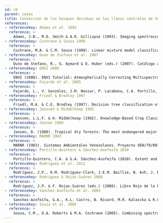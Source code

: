 ```yaml
---
id: c6
parent: cases
title: Conversión de los bosques deciduos en los llanos centrales de Venezuela
references:
- referencekey: Adams et al. 1993
  reference: >
    Adams, J.B., M.O. Smith & A.R. Gillispie (1993). Imaging spectroscopy: Interpretations based on spectral mixture analysis. Pp. 145-166. En: C.M. Pieters & P.A. Englert (eds.). Remote Geochemical Analysis: Elemental and Mineralogical Compositio Cambridge University Press: Cambridge, UK.
- referencekey: Cochrane & Souza 1998
  reference: >
    Cochrane, M.A. & C.M. Souza (1998). Linear mixture model classification of burned forests in the Eastern Amazon. International Journal of Remote Sensing 19: 3433-3440.
- referencekey: Duno de Stefano et al. 2007
  reference: >
    Duno de Stefano, R., G. Aymard & O. Huber (eds.) (2007). Catálogo anotado e ilustrado de la flora vascular de los Llanos de Venezuela. FUDENA, Fundación Empresas Polar, FIBV: Caracas. 715 pp.
- referencekey: ENVI 2008
  reference: >
    ENVI (2008). ENVI Tutorial: Atmospherically Correcting Multispectral Data Using FLAASH. ITT Visual Information Solutions: EE.UU.
- referencekey: Fajardo et al. 2005
  reference: >
    Fajardo, L., V. González, J.M. Nassar, P. Lacabana, C.A. Portillo, F. Carrasquel & J.P. Rodríguez (2005). Tropical dry forests of Venezuela: Characterization and current conservation status. Biotropica 37: 531-546.
- referencekey: Friedl & Brodley 1997
  reference: >
    Friedl, M.A. & C.E. Brodley (1997). Decision tree classification of land cover from remotely sensed data. Remote Sensing of Environment 61: 399-409.
- referencekey: Janssen & Middelkoop 1992
  reference: >
    Janssen, L.L.F. & H. Middelkoop (1992). Knowledge-Based Crop Classification of a Landsat Thematic Mapper Image. International Journal of Remote Sensing 13: 2827-2837.
- referencekey: Janzen 1988
  reference: >
    Janzen, D. (1988). Tropical dry forests: The most endangered major tropical ecosystem. Pp. 130-137. En: E.O. Wilson (ed.). Biodiversity. National Academy Press: Washington, D.C.
- referencekey: MARNR 1983
  reference: >
    MARNR (1983). Sistemas Ambientales Venezolanos. Proyecto VEN/79/001. Región de Los Llanos. Estados Guárico y Apure. Ministerio del Ambiente y de los Recursos Naturales Renovables (MARNR): Caracas.
- referencekey: Portillo-Quintero & Sánchez-Asofeifa 2010
  reference: >
    Portillo-Quintero, C.A. & G.A. Sánchez-Asofeifa (2010). Extent and conservation of tropical dry forests in the Americas. Biological Conservation 143: 144-155.
- referencekey: Rodríguez et al. 2011
  reference: >
    Rodríguez, J.P., K.M. Rodríguez-Clark, J.E.M. Baillie, N. Ash, J. Benson, T. Boucher, C. Brown, N. Burgess, B. Collen, M. Jennings, D.A. Keith, E. Nicholson, C. Revenga, B. Reyers, M. Rouget, T. Smith, M. Spalding, A. Taber, M. Walpole, I. Zager & T. Zamin (2011). Establishing red list criteria for threatened ecosystems. Conservation Biology 25: [doi: 10.1111/j.1523-1739.2010.1598].
- referencekey: Rodríguez & Rojas-Suárez 2008
  reference: >    
    Rodríguez, J.P. & F. Rojas-Suárez (eds.) (2008). Libro Rojo de la Fauna Venezolana. 3a. ed. PROVITA y Shell Venezuela, S.A.: Caracas, Venezuela. 364 pp.
- referencekey: Sanchez-Azofeifa et al. 2003
  reference: >
    Sanchez-Azofeifa, G.A., K.L. Castro, B. Rivard, M.R. Kalascka & R.C. Harriss (2003). Remote sensing research priorities in tropical dry forest environments. Biotropica 35: 134-142.
- referencekey: Souza et al. 2005
  reference: >
    Souza, C.M., D.A. Roberts & M.A. Cochrane (2005). Combining spectral and spatial information to map canopy damage from selective logging and forest fires. Remote Sensing of Environment 98: 329-343.
---
```

